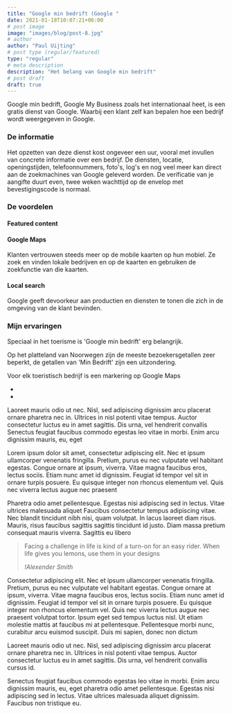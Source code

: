 ```yaml
---
title: "Google min bedrift (Google "
date: 2021-01-18T10:07:21+06:00
# post image
image: "images/blog/post-8.jpg"
# author
author: "Paul Uijting"
# post type (regular/featured)
type: "regular"
# meta description
description: "Het belang van Google min bedrift"
# post draft
draft: true
---
```



Google min bedrift, Google My Business zoals het internationaal heet, is een gratis dienst van Google. Waarbij een klant zelf kan bepalen hoe een bedrijf wordt weergegeven in Google.


### De informatie

Het opzetten van deze dienst kost ongeveer een uur, vooral met invullen van concrete informatie over een bedrijf. De diensten, locatie, openingstijden, telefoonnummers, foto's, log's en nog veel meer kan direct aan de zoekmachines van Google geleverd worden. De verificatie van je aangifte duurt even, twee weken wachttijd op de envelop met bevestigingscode is normaal. 

### De voordelen

#### Featured content



#### Google Maps
Klanten vertrouwen steeds meer op de mobile kaarten op hun mobiel. Ze zoek en vinden lokale bedrijven en op de kaarten en gebruiken de zoekfunctie van die kaarten. 


#### Local search
Google geeft devoorkeur aan productien en diensten te tonen die zich in de omgeving van de klant bevinden. 

### Mijn ervaringen

Speciaal in het toerisme is 'Google min bedrift' erg belangrijk. 

Op het platteland van Noorwegen zijn de meeste bezoekersgetallen zeer beperkt, de getallen van 'Min Bedrift' zijn een uitzondering.


Voor elk toeristisch bedrijf is een markering op Google Maps 

+
+


Laoreet mauris odio ut nec. Nisl, sed adipiscing dignissim arcu placerat ornare pharetra nec in. Ultrices in nisl potenti vitae tempus. Auctor consectetur luctus eu in amet sagittis. Dis urna, vel hendrerit convallis Senectus feugiat faucibus commodo egestas leo vitae in morbi. Enim arcu dignissim mauris, eu, eget

Lorem ipsum dolor sit amet, consectetur adipiscing elit. Nec et ipsum ullamcorper venenatis fringilla. Pretium, purus eu nec vulputate vel habitant egestas. Congue ornare at ipsum, viverra. Vitae magna faucibus eros, lectus sociis. Etiam nunc amet id dignissim. Feugiat id tempor vel sit in ornare turpis posuere. Eu quisque integer non rhoncus elementum vel. Quis nec viverra lectus augue nec praesent

Pharetra odio amet pellentesque. Egestas nisi adipiscing sed in lectus. Vitae ultrices malesuada aliquet Faucibus consectetur tempus adipiscing vitae. Nec blandit tincidunt nibh nisi, quam volutpat. In lacus laoreet diam risus. Mauris, risus faucibus sagittis sagittis tincidunt id justo. Diam massa pretium consequat mauris viverra. Sagittis eu libero

>Facing a challenge in life is kind of a turn-on for an easy rider. When life gives you lemons, use them in your designs
>
> <cite>!Alexender Smith</cite>

Consectetur adipiscing elit. Nec et ipsum ullamcorper venenatis fringilla. Pretium, purus eu nec vulputate vel habitant egestas. Congue ornare at ipsum, viverra. Vitae magna faucibus eros, lectus sociis. Etiam nunc amet id dignissim. Feugiat id tempor vel sit in ornare turpis posuere. Eu quisque integer non rhoncus elementum vel. Quis nec viverra lectus augue nec praesent volutpat tortor. Ipsum eget sed tempus luctus nisl. Ut etiam molestie mattis at faucibus mi at pellentesque. Pellentesque morbi nunc, curabitur arcu euismod suscipit. Duis mi sapien, donec non dictum

Laoreet mauris odio ut nec. Nisl, sed adipiscing dignissim arcu placerat ornare pharetra nec in. Ultrices in nisl potenti vitae tempus. Auctor consectetur luctus eu in amet sagittis. Dis urna, vel hendrerit convallis cursus id.

Senectus feugiat faucibus commodo egestas leo vitae in morbi. Enim arcu dignissim mauris, eu, eget pharetra odio amet pellentesque. Egestas nisi adipiscing sed in lectus. Vitae ultrices malesuada aliquet dignissim. Faucibus non tristique eu.